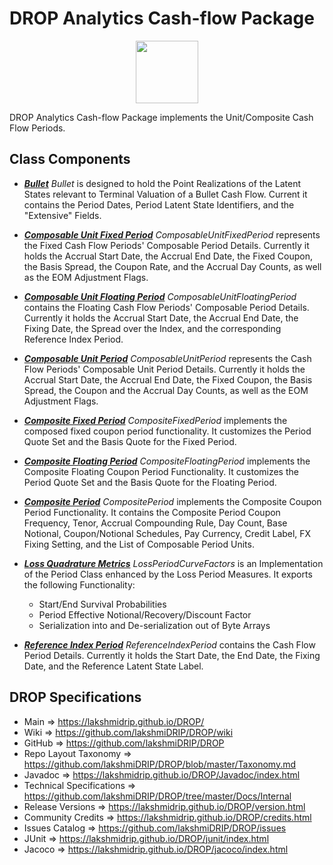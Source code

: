 # DROP Analytics Cash-flow Package

<p align="center"><img src="https://github.com/lakshmiDRIP/DROP/blob/master/DRIP_Logo.gif?raw=true" width="100"></p>

DROP Analytics Cash-flow Package implements the Unit/Composite Cash Flow Periods.


## Class Components

 * [***Bullet***](https://github.com/lakshmiDRIP/DROP/tree/master/src/main/java/org/drip/analytics/cashflow/Bullet.java)
 <i>Bullet</i> is designed to hold the Point Realizations of the Latent States relevant to Terminal Valuation
 of a Bullet Cash Flow. Current it contains the Period Dates, Period Latent State Identifiers, and the
 "Extensive" Fields.

 * [***Composable Unit Fixed Period***](https://github.com/lakshmiDRIP/DROP/tree/master/src/main/java/org/drip/analytics/cashflow/ComposableUnitFixedPeriod.java)
 <i>ComposableUnitFixedPeriod</i> represents the Fixed Cash Flow Periods' Composable Period Details.
 Currently it holds the Accrual Start Date, the Accrual End Date, the Fixed Coupon, the Basis Spread, the 
 Coupon Rate, and the Accrual Day Counts, as well as the EOM Adjustment Flags.

 * [***Composable Unit Floating Period***](https://github.com/lakshmiDRIP/DROP/tree/master/src/main/java/org/drip/analytics/cashflow/ComposableUnitFloatingPeriod.java)
 <i>ComposableUnitFloatingPeriod</i> contains the Floating Cash Flow Periods' Composable Period Details.
 Currently it holds the Accrual Start Date, the Accrual End Date, the Fixing Date, the Spread over the
 Index, and the corresponding Reference Index Period.

 * [***Composable Unit Period***](https://github.com/lakshmiDRIP/DROP/tree/master/src/main/java/org/drip/analytics/cashflow/ComposableUnitPeriod.java)
 <i>ComposableUnitPeriod</i> represents the Cash Flow Periods' Composable Unit Period Details. Currently it
 holds the Accrual Start Date, the Accrual End Date, the Fixed Coupon, the Basis Spread, the Coupon and the
 Accrual Day Counts, as well as the EOM Adjustment Flags.

 * [***Composite Fixed Period***](https://github.com/lakshmiDRIP/DROP/tree/master/src/main/java/org/drip/analytics/cashflow/CompositeFixedPeriod.java)
 <i>CompositeFixedPeriod</i> implements the composed fixed coupon period functionality. It customizes the
 Period Quote Set and the Basis Quote for the Fixed Period.

 * [***Composite Floating Period***](https://github.com/lakshmiDRIP/DROP/tree/master/src/main/java/org/drip/analytics/cashflow/CompositeFloatingPeriod.java)
 <i>CompositeFloatingPeriod</i> implements the Composite Floating Coupon Period Functionality. It customizes
 the Period Quote Set and the Basis Quote for the Floating Period.

 * [***Composite Period***](https://github.com/lakshmiDRIP/DROP/tree/master/src/main/java/org/drip/analytics/cashflow/CompositePeriod.java)
 <i>CompositePeriod</i> implements the Composite Coupon Period Functionality. It contains the Composite
 Period Coupon Frequency, Tenor, Accrual Compounding Rule, Day Count, Base Notional, Coupon/Notional
 Schedules, Pay Currency, Credit Label, FX Fixing Setting, and the List of Composable Period Units.

 * [***Loss Quadrature Metrics***](https://github.com/lakshmiDRIP/DROP/tree/master/src/main/java/org/drip/analytics/cashflow/LossQuadratureMetrics.java)
 <i>LossPeriodCurveFactors</i> is an Implementation of the Period Class enhanced by the Loss Period Measures.
 It exports the following Functionality:
 	* Start/End Survival Probabilities
 	* Period Effective Notional/Recovery/Discount Factor
 	* Serialization into and De-serialization out of Byte Arrays

 * [***Reference Index Period***](https://github.com/lakshmiDRIP/DROP/tree/master/src/main/java/org/drip/analytics/cashflow/ReferenceIndexPeriod.java)
 <i>ReferenceIndexPeriod</i> contains the Cash Flow Period Details. Currently it holds the Start Date, the
 End Date, the Fixing Date, and the Reference Latent State Label.


## DROP Specifications

 * Main                     => https://lakshmidrip.github.io/DROP/
 * Wiki                     => https://github.com/lakshmiDRIP/DROP/wiki
 * GitHub                   => https://github.com/lakshmiDRIP/DROP
 * Repo Layout Taxonomy     => https://github.com/lakshmiDRIP/DROP/blob/master/Taxonomy.md
 * Javadoc                  => https://lakshmidrip.github.io/DROP/Javadoc/index.html
 * Technical Specifications => https://github.com/lakshmiDRIP/DROP/tree/master/Docs/Internal
 * Release Versions         => https://lakshmidrip.github.io/DROP/version.html
 * Community Credits        => https://lakshmidrip.github.io/DROP/credits.html
 * Issues Catalog           => https://github.com/lakshmiDRIP/DROP/issues
 * JUnit                    => https://lakshmidrip.github.io/DROP/junit/index.html
 * Jacoco                   => https://lakshmidrip.github.io/DROP/jacoco/index.html
